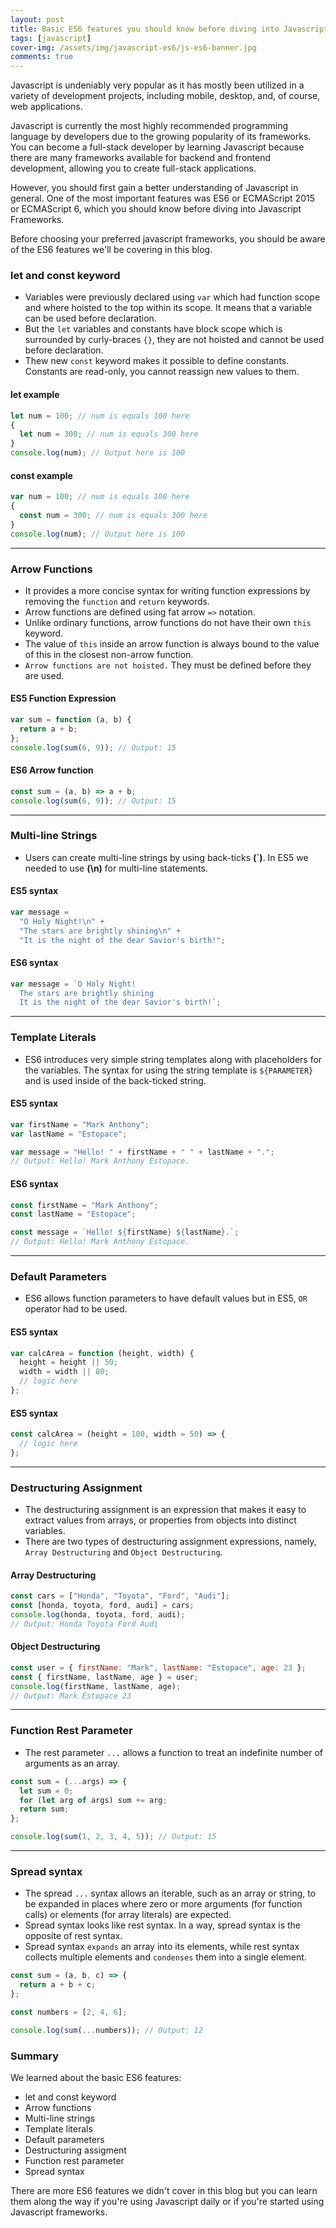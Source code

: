 ```yaml
---
layout: post
title: Basic ES6 features you should know before diving into Javascript frameworks
tags: [javascript]
cover-img: /assets/img/javascript-es6/js-es6-banner.jpg
comments: true
---
```


Javascript is undeniably very popular as it has mostly been utilized in a variety of development projects, including mobile, desktop, and, of course, web applications.

Javascript is currently the most highly recommended programming language by developers due to the growing popularity of its frameworks. You can become a full-stack developer by learning Javascript because there are many frameworks available for backend and frontend development, allowing you to create full-stack applications.

However, you should first gain a better understanding of Javascript in general. One of the most important features was ES6 or ECMAScript 2015 or ECMAScript 6, which you should know before diving into Javascript Frameworks.

Before choosing your preferred javascript frameworks, you should be aware of the ES6 features we'll be covering in this blog.

### let and const keyword

- Variables were previously declared using `var` which had function scope and where hoisted to the top within
  its scope. It means that a variable can be used before declaration.
- But the `let` variables and constants have block scope which is surrounded by curly-braces `{}`, they are not
  hoisted and cannot be used before declaration.
- Thew new `const` keyword makes it possible to define constants. Constants are read-only, you cannot reassign new
  values to them.

#### let example

```javascript
let num = 100; // num is equals 100 here
{
  let num = 300; // num is equals 300 here
}
console.log(num); // Output here is 100
```

#### const example

```javascript
var num = 100; // num is equals 100 here
{
  const num = 300; // num is equals 300 here
}
console.log(num); // Output here is 100
```

<hr>

### Arrow Functions

- It provides a more concise syntax for writing function expressions by removing the `function` and `return`
  keywords.
- Arrow functions are defined using fat arrow `=>` notation.
- Unlike ordinary functions, arrow functions do not have their own `this` keyword.
- The value of `this` inside an arrow function is always bound to the value of this in the closest
  non-arrow function.
- `Arrow functions are not hoisted.` They must be defined before they are used.

#### ES5 Function Expression

```javascript
var sum = function (a, b) {
  return a + b;
};
console.log(sum(6, 9)); // Output: 15
```

#### ES6 Arrow function

```javascript
const sum = (a, b) => a + b;
console.log(sum(6, 9)); // Output: 15
```

<hr>

### Multi-line Strings

- Users can create multi-line strings by using back-ticks **(`)**. In ES5 we needed to use **(\n)** for multi-line statements.

#### ES5 syntax

```javascript
var message =
  "O Holy Night!\n" +
  "The stars are brightly shining\n" +
  "It is the night of the dear Savior's birth!";
```

#### ES6 syntax

```javascript
var message = `O Holy Night!
  The stars are brightly shining
  It is the night of the dear Savior's birth!`;
```

<hr>

### Template Literals

- ES6 introduces very simple string templates along with placeholders for the variables.
  The syntax for using the string template is `${PARAMETER}` and is used inside of the back-ticked string.

#### ES5 syntax

```javascript
var firstName = "Mark Anthony";
var lastName = "Estopace";

var message = "Hello! " + firstName + " " + lastName + ".";
// Output: Hello! Mark Anthony Estopace.
```

#### ES6 syntax

```javascript
const firstName = "Mark Anthony";
const lastName = "Estopace";

const message = `Hello! ${firstName} ${lastName}.`;
// Output: Hello! Mark Anthony Estopace.
```

<hr>

### Default Parameters

- ES6 allows function parameters to have default values but in ES5, `OR` operator had to be used.

#### ES5 syntax

```javascript
var calcArea = function (height, width) {
  height = height || 50;
  width = width || 80;
  // logic here
};
```

#### ES5 syntax

```javascript
const calcArea = (height = 100, width = 50) => {
  // logic here
};
```

<hr>

### Destructuring Assignment

- The destructuring assignment is an expression that makes it easy to extract values from arrays, or properties from
  objects into distinct variables.
- There are two types of destructuring assignment expressions, namely, `Array Destructuring` and `Object Destructuring`.

#### Array Destructuring

```javascript
const cars = ["Honda", "Toyota", "Ford", "Audi"];
const [honda, toyota, ford, audi] = cars;
console.log(honda, toyota, ford, audi);
// Output: Honda Toyota Ford Audi
```

#### Object Destructuring

```javascript
const user = { firstName: "Mark", lastName: "Estopace", age: 23 };
const { firstName, lastName, age } = user;
console.log(firstName, lastName, age);
// Output: Mark Estopace 23
```

<hr>

### Function Rest Parameter

- The rest parameter `...` allows a function to treat an indefinite number of arguments as an array.

```javascript
const sum = (...args) => {
  let sum = 0;
  for (let arg of args) sum += arg;
  return sum;
};

console.log(sum(1, 2, 3, 4, 5)); // Output: 15
```

<hr>

### Spread syntax

- The spread `...` syntax allows an iterable, such as an array or string, to be expanded in places where zero or more
  arguments (for function calls) or elements (for array literals) are expected.
- Spread syntax looks like rest syntax. In a way, spread syntax is the opposite of rest syntax.
- Spread syntax `expands` an array into its elements, while rest syntax collects multiple elements and `condenses`
  them into a single element.

```javascript
const sum = (a, b, c) => {
  return a + b + c;
};

const numbers = [2, 4, 6];

console.log(sum(...numbers)); // Output: 12
```

### Summary

We learned about the basic ES6 features:

- let and const keyword
- Arrow functions
- Multi-line strings
- Template literals
- Default parameters
- Destructuring assigment
- Function rest parameter
- Spread syntax

There are more ES6 features we didn't cover in this blog but you can learn them along the way if you're
using Javascript daily or if you're started using Javascript frameworks.
